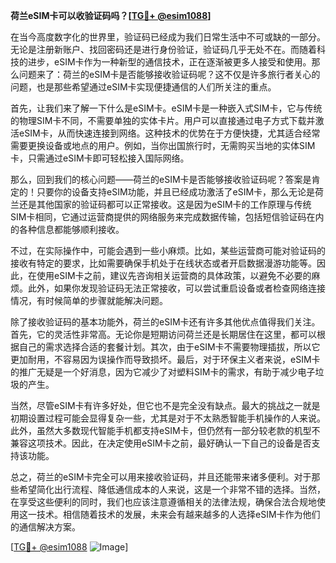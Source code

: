 **荷兰eSIM卡可以收验证码吗？[[TG💪+ @esim1088](https://t.me/s/esim1088)]**

在当今高度数字化的世界里，验证码已经成为我们日常生活中不可或缺的一部分。无论是注册新账户、找回密码还是进行身份验证，验证码几乎无处不在。而随着科技的进步，eSIM卡作为一种新型的通信技术，正在逐渐被更多人接受和使用。那么问题来了：荷兰的eSIM卡是否能够接收验证码呢？这不仅是许多旅行者关心的问题，也是那些希望通过eSIM卡实现便捷通信的人们所关注的重点。

首先，让我们来了解一下什么是eSIM卡。eSIM卡是一种嵌入式SIM卡，它与传统的物理SIM卡不同，不需要单独的实体卡片。用户可以直接通过电子方式下载并激活eSIM卡，从而快速连接到网络。这种技术的优势在于方便快捷，尤其适合经常需要更换设备或地点的用户。例如，当你出国旅行时，无需购买当地的实体SIM卡，只需通过eSIM卡即可轻松接入国际网络。

那么，回到我们的核心问题——荷兰的eSIM卡是否能够接收验证码呢？答案是肯定的！只要你的设备支持eSIM功能，并且已经成功激活了eSIM卡，那么无论是荷兰还是其他国家的验证码都可以正常接收。这是因为eSIM卡的工作原理与传统SIM卡相同，它通过运营商提供的网络服务来完成数据传输，包括短信验证码在内的各种信息都能够顺利接收。

不过，在实际操作中，可能会遇到一些小麻烦。比如，某些运营商可能对验证码的接收有特定的要求，比如需要确保手机处于在线状态或者开启数据漫游功能等。因此，在使用eSIM卡之前，建议先咨询相关运营商的具体政策，以避免不必要的麻烦。此外，如果你发现验证码无法正常接收，可以尝试重启设备或者检查网络连接情况，有时候简单的步骤就能解决问题。

除了接收验证码的基本功能外，荷兰的eSIM卡还有许多其他优点值得我们关注。首先，它的灵活性非常高。无论你是短期访问荷兰还是长期居住在这里，都可以根据自己的需求选择合适的套餐计划。其次，由于eSIM卡不需要物理插拔，所以它更加耐用，不容易因为误操作而导致损坏。最后，对于环保主义者来说，eSIM卡的推广无疑是一个好消息，因为它减少了对塑料SIM卡的需求，有助于减少电子垃圾的产生。

当然，尽管eSIM卡有许多好处，但它也不是完全没有缺点。最大的挑战之一就是初期设置过程可能会显得复杂一些，尤其是对于不太熟悉智能手机操作的人来说。此外，虽然大多数现代智能手机都支持eSIM卡，但仍然有一部分较老款的机型不兼容这项技术。因此，在决定使用eSIM卡之前，最好确认一下自己的设备是否支持该功能。

总之，荷兰的eSIM卡完全可以用来接收验证码，并且还能带来诸多便利。对于那些希望简化出行流程、降低通信成本的人来说，这是一个非常不错的选择。当然，在享受这些便利的同时，我们也应该注意遵循相关的法律法规，确保合法合规地使用这一技术。相信随着技术的发展，未来会有越来越多的人选择eSIM卡作为他们的通信解决方案。

[[TG💪+ @esim1088](https://t.me/s/esim1088) ![Image](https://i.postimg.cc/4NQfJmqS/Snipaste-2025-05-13-00-14-12.png)]